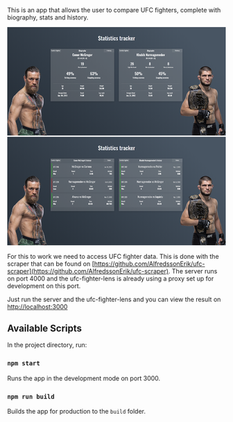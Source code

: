 This is an app that allows the user to compare UFC fighters, complete with biography, stats and history. 

![image1](/image1.png) ![image2](/image2.png)

For this to work we need to access UFC fighter data. This is done with the scraper that can be found on [https://github.com/AlfredssonErik/ufc-scraper](https://github.com/AlfredssonErik/ufc-scraper). The server runs on port 4000 and the ufc-fighter-lens is already using a proxy set up for development on this port.

Just run the server and the ufc-fighter-lens and you can view the result on [http://localhost:3000](http://localhost:3000)

## Available Scripts

In the project directory, run:

### `npm start`

Runs the app in the development mode on port 3000.

### `npm run build`

Builds the app for production to the `build` folder.